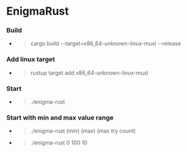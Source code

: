 # EnigmaRust


### Build
- > cargo build --target=x86_64-unknown-linux-musl --release

### Add linux target
- > rustup target add x86_64-unknown-linux-musl

### Start 
- > ./enigma-rust

### Start with min and max value range
- > ./enigma-rust (min) (max) (max try count)
- > ./enigma-rust 0 100 10